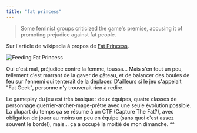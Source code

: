```yaml
---
title: "fat princess"
---
```


> Some feminist groups criticized the game's premise, accusing it of promoting
prejudice against fat people.

Sur l'article de wikipedia à propos de [Fat
Princess](http://en.wikipedia.org/wiki/Fat_Princess).

![Feeding Fat
Princess](http://static.cyprio.net/wtf/media/Feeding_Fat_Princess.jpg)

Oui c'est mal, préjudice contre la femme, toussa... Mais s'en fout un peu,
tellement c'est marrant de la gaver de gâteau, et de balancer des boules de
feu sur l'ennemi qui tenterait de la déplacer. D'ailleurs si le jeu s'appelait
"Fat Geek", personne n'y trouverait rien à redire.

Le gameplay du jeu est très basique : deux équipes, quatre classes de
personnage guerrier-archer-mage-prêtre avec une seule évolution possible. La
plupart du temps ça se résume à un CTF (Capture The Fat?), avec obligation de
jouer au moins un peu en équipe (sans quoi c'est assez souvent le bordel),
mais... ça a occupé la moitié de mon dimanche. ^^

